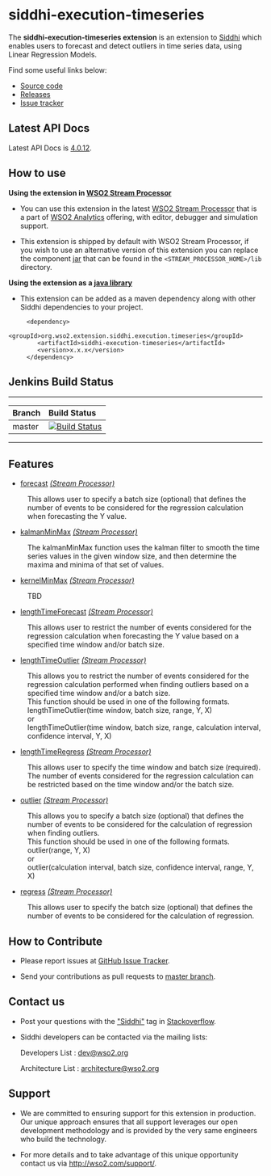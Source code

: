 siddhi-execution-timeseries
======================================

The **siddhi-execution-timeseries extension** is an extension to <a target="_blank" href="https://wso2.github.io/siddhi">Siddhi</a> 
which enables users to forecast and detect outliers in time series data, using Linear Regression Models.

Find some useful links below:

* <a target="_blank" href="https://github.com/wso2-extensions/siddhi-execution-timeseries">Source code</a>
* <a target="_blank" href="https://github.com/wso2-extensions/siddhi-execution-timeseries/releases">Releases</a>
* <a target="_blank" href="https://github.com/wso2-extensions/siddhi-execution-timeseries/issues">Issue tracker</a>

## Latest API Docs 

Latest API Docs is <a target="_blank" href="https://wso2-extensions.github.io/siddhi-execution-timeseries/api/4.0.12">4.0.12</a>.

## How to use 

**Using the extension in <a target="_blank" href="https://github.com/wso2/product-sp">WSO2 Stream Processor</a>**

* You can use this extension in the latest <a target="_blank" href="https://github.com/wso2/product-sp/releases">WSO2 Stream Processor</a> that is a part of <a target="_blank" href="http://wso2.com/analytics?utm_source=gitanalytics&utm_campaign=gitanalytics_Jul17">WSO2 Analytics</a> offering, with editor, debugger and simulation support. 

* This extension is shipped by default with WSO2 Stream Processor, if you wish to use an alternative version of this 
extension you can replace the component <a target="_blank" href="https://github
.com/wso2-extensions/siddhi-execution-timeseries/releases">jar</a> that can be found in the `<STREAM_PROCESSOR_HOME>/lib` directory.

**Using the extension as a <a target="_blank" href="https://wso2.github.io/siddhi/documentation/running-as-a-java-library">java library</a>**

* This extension can be added as a maven dependency along with other Siddhi dependencies to your project.

```
     <dependency>
        <groupId>org.wso2.extension.siddhi.execution.timeseries</groupId>
        <artifactId>siddhi-execution-timeseries</artifactId>
        <version>x.x.x</version>
     </dependency>
```

## Jenkins Build Status

---

|  Branch | Build Status |
| :------ |:------------ | 
| master  | [![Build Status](https://wso2.org/jenkins/job/siddhi/job/siddhi-execution-timeseries/badge/icon)](https://wso2.org/jenkins/job/siddhi/job/siddhi-execution-timeseries/) |

---

## Features

* <a target="_blank" href="https://wso2-extensions.github.io/siddhi-execution-timeseries/api/4.0.12/#forecast-stream-processor">forecast</a> *<a target="_blank" href="https://wso2.github.io/siddhi/documentation/siddhi-4.0/#stream-processor">(Stream Processor)</a>*<br><div style="padding-left: 1em;"><p>This allows user to specify a batch size (optional) that defines the number of events to be considered for the regression calculation when forecasting the Y value.</p></div>
* <a target="_blank" href="https://wso2-extensions.github.io/siddhi-execution-timeseries/api/4.0.12/#kalmanminmax-stream-processor">kalmanMinMax</a> *<a target="_blank" href="https://wso2.github.io/siddhi/documentation/siddhi-4.0/#stream-processor">(Stream Processor)</a>*<br><div style="padding-left: 1em;"><p>The kalmanMinMax function uses the kalman filter to smooth the time series values in the given window size, and then determine the maxima and minima of that set of values.</p></div>
* <a target="_blank" href="https://wso2-extensions.github.io/siddhi-execution-timeseries/api/4.0.12/#kernelminmax-stream-processor">kernelMinMax</a> *<a target="_blank" href="https://wso2.github.io/siddhi/documentation/siddhi-4.0/#stream-processor">(Stream Processor)</a>*<br><div style="padding-left: 1em;"><p>TBD</p></div>
* <a target="_blank" href="https://wso2-extensions.github.io/siddhi-execution-timeseries/api/4.0.12/#lengthtimeforecast-stream-processor">lengthTimeForecast</a> *<a target="_blank" href="https://wso2.github.io/siddhi/documentation/siddhi-4.0/#stream-processor">(Stream Processor)</a>*<br><div style="padding-left: 1em;"><p>This allows user to restrict the number of events considered for the regression calculation when forecasting the Y value based on a specified time window and/or batch size.</p></div>
* <a target="_blank" href="https://wso2-extensions.github.io/siddhi-execution-timeseries/api/4.0.12/#lengthtimeoutlier-stream-processor">lengthTimeOutlier</a> *<a target="_blank" href="https://wso2.github.io/siddhi/documentation/siddhi-4.0/#stream-processor">(Stream Processor)</a>*<br><div style="padding-left: 1em;"><p>This allows you to restrict the number of events considered for the regression calculation performed when finding outliers based on a specified time window and/or a batch size.<br>This function should be used in one of the following formats.<br>lengthTimeOutlier(time window, batch size, range, Y, X)<br>or<br>lengthTimeOutlier(time window, batch size, range, calculation interval, confidence interval, Y, X) </p></div>
* <a target="_blank" href="https://wso2-extensions.github.io/siddhi-execution-timeseries/api/4.0.12/#lengthtimeregress-stream-processor">lengthTimeRegress</a> *<a target="_blank" href="https://wso2.github.io/siddhi/documentation/siddhi-4.0/#stream-processor">(Stream Processor)</a>*<br><div style="padding-left: 1em;"><p>This allows user to specify the time window and batch size (required). The number of events considered for the regression calculation can be restricted based on the time window and/or the batch size.</p></div>
* <a target="_blank" href="https://wso2-extensions.github.io/siddhi-execution-timeseries/api/4.0.12/#outlier-stream-processor">outlier</a> *<a target="_blank" href="https://wso2.github.io/siddhi/documentation/siddhi-4.0/#stream-processor">(Stream Processor)</a>*<br><div style="padding-left: 1em;"><p>This allows you to specify a batch size (optional) that defines the number of events to be considered for the calculation of regression when finding outliers.<br>This function should be used in one of the following formats.<br>outlier(range, Y, X)<br>or<br>outlier(calculation interval, batch size, confidence interval, range, Y, X) </p></div>
* <a target="_blank" href="https://wso2-extensions.github.io/siddhi-execution-timeseries/api/4.0.12/#regress-stream-processor">regress</a> *<a target="_blank" href="https://wso2.github.io/siddhi/documentation/siddhi-4.0/#stream-processor">(Stream Processor)</a>*<br><div style="padding-left: 1em;"><p>This allows user to specify the batch size (optional) that defines the number of events to be considered for the calculation of regression.</p></div>

## How to Contribute
 
  * Please report issues at <a target="_blank" href="https://github.com/wso2-extensions/siddhi-execution-timeseries/issues">GitHub 
  Issue
   Tracker</a>.
  
  * Send your contributions as pull requests to <a target="_blank" href="https://github
  .com/wso2-extensions/siddhi-execution-timeseries/tree/master">master branch</a>. 
 
## Contact us 

 * Post your questions with the <a target="_blank" href="http://stackoverflow.com/search?q=siddhi">"Siddhi"</a> tag in <a target="_blank" href="http://stackoverflow.com/search?q=siddhi">Stackoverflow</a>. 
 
 * Siddhi developers can be contacted via the mailing lists:
 
    Developers List   : [dev@wso2.org](mailto:dev@wso2.org)
    
    Architecture List : [architecture@wso2.org](mailto:architecture@wso2.org)
 
## Support 

* We are committed to ensuring support for this extension in production. Our unique approach ensures that all support leverages our open development methodology and is provided by the very same engineers who build the technology. 

* For more details and to take advantage of this unique opportunity contact us via <a target="_blank" href="http://wso2.com/support?utm_source=gitanalytics&utm_campaign=gitanalytics_Jul17">http://wso2.com/support/</a>. 
